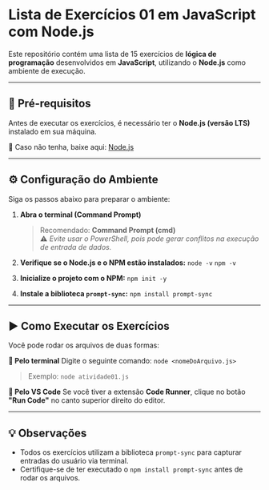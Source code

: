 # Lista de Exercícios 01 em JavaScript com Node.js

Este repositório contém uma lista de 15 exercícios de **lógica de programação** desenvolvidos em **JavaScript**, utilizando o **Node.js** como ambiente de execução.

---

## 📌 Pré-requisitos

Antes de executar os exercícios, é necessário ter o **Node.js (versão LTS)** instalado em sua máquina.

🔗 Caso não tenha, baixe aqui: [Node.js](https://nodejs.org)

---

## ⚙️ Configuração do Ambiente

Siga os passos abaixo para preparar o ambiente:

1. **Abra o terminal (Command Prompt)**  
    > Recomendado: **Command Prompt (cmd)**  
    > ⚠️ *Evite usar o PowerShell, pois pode gerar conflitos na execução de entrada de dados.*

2. **Verifique se o Node.js e o NPM estão instalados:**
   `node -v`
   `npm -v`

3. **Inicialize o projeto com o NPM:**
    `npm init -y`

4. **Instale a biblioteca `prompt-sync`:**
    `npm install prompt-sync`

---

## ▶️ Como Executar os Exercícios
Você pode rodar os arquivos de duas formas:

**🔹 Pelo terminal**
Digite o seguinte comando:
`node <nomeDoArquivo.js>`
 > Exemplo: `node atividade01.js`

**🔹 Pelo VS Code**
Se você tiver a extensão **Code Runner**, clique no botão **"Run Code"** no canto superior direito do editor.

---

## 💡 Observações
- Todos os exercícios utilizam a biblioteca `prompt-sync` para capturar entradas do usuário via terminal.
- Certifique-se de ter executado o `npm install prompt-sync` antes de rodar os arquivos.